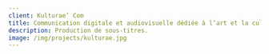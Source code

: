 ```yaml
---
client: Kulturae’ Com
title: Communication digitale et audiovisuelle dédiée à l’art et la culture
description: Production de sous-titres.
image: /img/projects/kulturae.jpg
---
```

